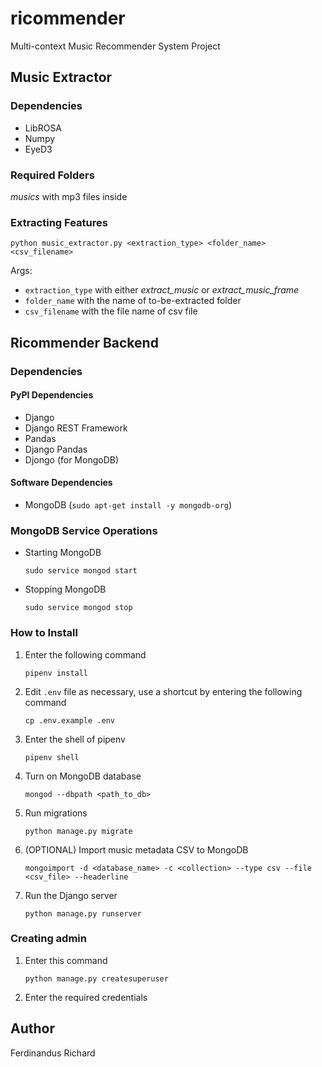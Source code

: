 # ricommender
Multi-context Music Recommender System Project

## Music Extractor

### Dependencies
- LibROSA
- Numpy
- EyeD3

### Required Folders
*musics* with mp3 files inside

### Extracting Features
```
python music_extractor.py <extraction_type> <folder_name> <csv_filename>
```

Args:
- `extraction_type` with either *extract_music* or *extract_music_frame*
- `folder_name` with the name of to-be-extracted folder
- `csv_filename` with the file name of csv file

## Ricommender Backend

### Dependencies

#### PyPI Dependencies

- Django
- Django REST Framework
- Pandas
- Django Pandas
- Djongo (for MongoDB)

#### Software Dependencies
- MongoDB (`sudo apt-get install -y mongodb-org`)

### MongoDB Service Operations
- Starting MongoDB
    ```
    sudo service mongod start
    ```

- Stopping MongoDB
    ```
    sudo service mongod stop
    ```




### How to Install

1. Enter the following command
    ```
    pipenv install
    ```

2. Edit `.env` file as necessary, use a shortcut by entering the following command
    ```
    cp .env.example .env
    ```

3. Enter the shell of pipenv
    ```
    pipenv shell
    ```

4. Turn on MongoDB database
    ```
    mongod --dbpath <path_to_db>
    ```

5. Run migrations
    ```
    python manage.py migrate
    ```

6. (OPTIONAL) Import music metadata CSV to MongoDB
    ```
    mongoimport -d <database_name> -c <collection> --type csv --file <csv_file> --headerline
    ```

7. Run the Django server
    ```
    python manage.py runserver
    ```

### Creating admin
1. Enter this command
    ```
    python manage.py createsuperuser
    ```

2. Enter the required credentials

## Author
Ferdinandus Richard
